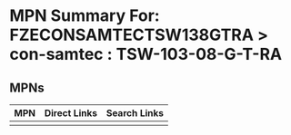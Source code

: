 



# MPN Summary For: FZECONSAMTECTSW138GTRA > con-samtec : TSW-103-08-G-T-RA

## MPNs
  

|MPN|Direct Links|Search Links|
| :--- | :--- | :--- |
||||
